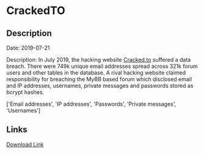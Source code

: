 # CrackedTO

## Description

Date: 2019-07-21

Description:
In July 2019, the hacking website <a href="https://cracked.to" target="_blank" rel="noopener">Cracked.to</a> suffered a data breach. There were 749k unique email addresses spread across 321k forum users and other tables in the database. A rival hacking website claimed responsibility for breaching the MyBB based forum which disclosed email and IP addresses, usernames, private messages and passwords stored as bcrypt hashes.


['Email addresses', 'IP addresses', 'Passwords', 'Private messages', 'Usernames']

## Links

[Download Link](https://link-to.net/1229997/117.94527547495592/dynamic/?r=Y3JhY2tlZC50bw==)